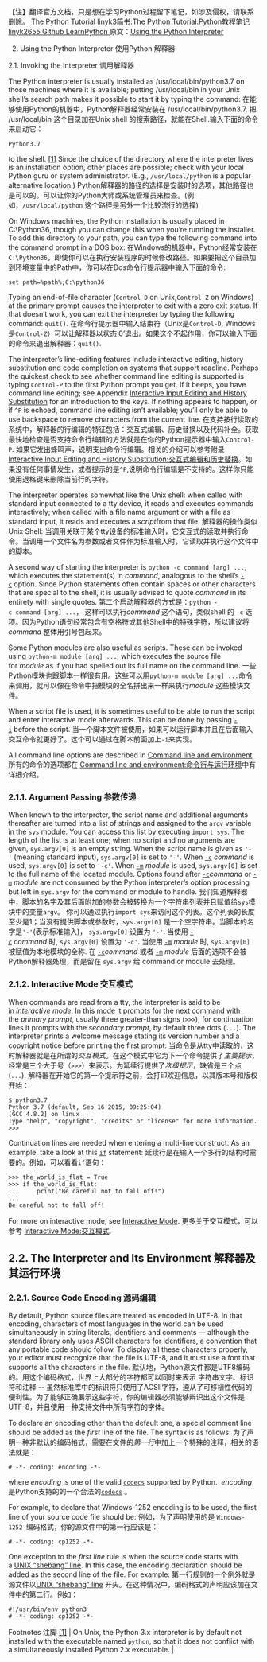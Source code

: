 【注】翻译官方文档，只是想在学习Python过程留下笔记，如涉及侵权，请联系删除。
[The Python Tutorial](https://docs.python.org/3/tutorial/index.html)
[linyk3简书:The Python Tutorial:Python教程笔记](https://www.jianshu.com/p/1ae6bef84d5b)
[linyk2655 Github LearnPython ](https://github.com/lyk2655/LearnPython/blob/master/tutorial/interpreter.md)
原文：[Using the Python Interpreter](https://docs.python.org/3/tutorial/interpreter.html)

2. Using the Python Interpreter  使用Python 解释器

2.1. Invoking the Interpreter  调用解释器

The Python interpreter is usually installed as /usr/local/bin/python3.7 on those machines where it is available; putting /usr/local/bin in your Unix shell’s search path makes it possible to start it by typing the command:
在能够使用Python的机器中，Python解释器经常安装在 /usr/local/bin/python3.7. 把 /usr/local/bin 这个目录加在Unix shell 的搜索路径，就能在Shell.输入下面的命令来启动它：
```
Python3.7
```
to the shell. [[1]](https://docs.python.org/3/tutorial/interpreter.html#id2) Since the choice of the directory where the interpreter lives is an installation option, other places are possible; check with your local Python guru or system administrator. (E.g., `/usr/local/python` is a popular alternative location.)
Python解释器的路径的选择是安装时的选项，其他路径也是可以的。可以让你的Python大师或系统管理员来检查。(例如，`/usr/local/python` 这个路径是另外一个比较流行的选择)

On Windows machines, the Python installation is usually placed in C:\Python36, though you can change this when you’re running the installer. To add this directory to your path, you can type the following command into the command prompt in a DOS box:
在Windows的机器中，Python经常安装在`C:\Python36`，即使你可以在执行安装程序的时候修改路径。如果要把这个目录加到环境变量中的Path中，你可以在Dos命令行提示器中输入下面的命令:
 ```
set path=%path%;C:\python36
```
Typing an end-of-file character (`Control-D` on Unix,`Control-Z` on Windows) at the primary prompt causes the interpreter to exit with a zero exit status. If that doesn’t work, you can exit the interpreter by typing the following command: `quit()`.
在命令行提示器中输入结束符（Unix是`Control-D`, Windows是`Control-Z`）可以让解释器以状态‘0’退出。如果这个不起作用，你可以输入下面的命令来退出解释器：`quit()`.

The interpreter’s line-editing features include interactive editing, history substitution and code completion on systems that support readline. Perhaps the quickest check to see whether command line editing is supported is typing `Control-P` to the first Python prompt you get. If it beeps, you have command line editing; see Appendix [Interactive Input Editing and History Substitution](https://docs.python.org/3/tutorial/interactive.html#tut-interacting) for an introduction to the keys. If nothing appears to happen, or if `^P` is echoed, command line editing isn’t available; you’ll only be able to use backspace to remove characters from the current line.
在支持按行读取的系统中，解释器的行编辑的特征包括：交互式编辑、历史替换以及代码补全。获取最快地检查是否支持命令行编辑的方法就是在你的Python提示器中输入`Control-P`. 如果它发出蜂鸣声，说明支出命令行编辑。相关的介绍可以参考附录[Interactive Input Editing and History Substitution:交互式编辑和历史替换](https://docs.python.org/3/tutorial/interactive.html#tut-interacting)。如果没有任何事情发生，或者提示的是`^P`,说明命令行编辑是不支持的。这样你只能使用退格键来删除当前行的字符。

The interpreter operates somewhat like the Unix shell: when called with standard input connected to a tty device, it reads and executes commands interactively; when called with a file name argument or with a file as standard input, it reads and executes a *script*from that file.
解释器的操作类似Unix Shell: 当调用关联于某个tty设备的标准输入时，它交互式的读取并执行命令。当调用一个文件名为参数或者文件作为标准输入时，它读取并执行这个文件中的脚本。

A second way of starting the interpreter is `python -c command [arg] ...`, which executes the statement(s) in *command*, analogous to the shell’s [`-c`](https://docs.python.org/3/using/cmdline.html#cmdoption-c) option. Since Python statements often contain spaces or other characters that are special to the shell, it is usually advised to quote *command* in its entirety with single quotes.
第二个启动解释器的方式是：`python -c command [arg] ...`， 这样可以执行*command* 这个语句，类似shell 的   `-c` 选项。因为Python语句经常包含有空格符或其他Shell中的特殊字符，所以建议将 *command* 整体用引号包起来。

Some Python modules are also useful as scripts. These can be invoked using `python-m module [arg] ...`, which executes the source file for *module* as if you had spelled out its full name on the command line.
一些Python模块也跟脚本一样很有用。这些可以用`python-m module [arg] ...`命令来调用，就可以像在命令中把模块的全名拼出来一样来执行*module* 这些模块文件。

When a script file is used, it is sometimes useful to be able to run the script and enter interactive mode afterwards. This can be done by passing [`-i`](https://docs.python.org/3/using/cmdline.html#cmdoption-i) before the script.
当一个脚本文件被使用，如果可以运行脚本并且在后面输入交互命令就更好了。这个可以通过在脚本前面加上`-i`来实现。

All command line options are described in [Command line and environment](https://docs.python.org/3/using/cmdline.html#using-on-general).
所有的命令的选项都在 [Command line and environment:命令行与运行环境](https://docs.python.org/3/using/cmdline.html#using-on-general)中有详细介绍。

### 2.1.1\. Argument Passing 参数传递

When known to the interpreter, the script name and additional arguments thereafter are turned into a list of strings and assigned to the `argv` variable in the `sys` module. You can access this list by executing `import sys`. The length of the list is at least one; when no script and no arguments are given, `sys.argv[0]` is an empty string. When the script name is given as `'-'` (meaning standard input), `sys.argv[0]` is set to `'-'`. When [`-c`](https://docs.python.org/3/using/cmdline.html#cmdoption-c) *command* is used, `sys.argv[0]` is set to `'-c'`. When [`-m`](https://docs.python.org/3/using/cmdline.html#cmdoption-m) *module* is used, `sys.argv[0]` is set to the full name of the located module. Options found after [`-c`](https://docs.python.org/3/using/cmdline.html#cmdoption-c)*command* or [`-m`](https://docs.python.org/3/using/cmdline.html#cmdoption-m) *module* are not consumed by the Python interpreter’s option processing but left in `sys.argv` for the command or module to handle.
我们知道解释器中，脚本的名字及其后面附加的参数会被转换为一个字符串列表并且赋值给`sys`模块中的变量`argv`。 你可以通过执行`import sys`来访问这个列表。这个列表的长度至少是1；当没有提供脚本或参数时，`sys.argv[0]` 是一个空字符串。当脚本的名字是`'-'`(表示标准输入)， `sys.argv[0]` 设置为 `'-'`. 当使用 [`-c`](https://docs.python.org/3/using/cmdline.html#cmdoption-c) *command* 时, `sys.argv[0]` 设置为 `'-c'`. 当使用 [`-m`](https://docs.python.org/3/using/cmdline.html#cmdoption-m) *module* 时, `sys.argv[0]` 被赋值为本地模块的全称. 在 [`-c`](https://docs.python.org/3/using/cmdline.html#cmdoption-c)*command* 或者 [`-m`](https://docs.python.org/3/using/cmdline.html#cmdoption-m) *module* 后面的选项不会被Python解释器处理，而是留在 `sys.argv` 给 command or module 去处理。

### 2.1.2\. Interactive Mode 交互模式

When commands are read from a tty, the interpreter is said to be in *interactive mode*. In this mode it prompts for the next command with the *primary prompt*, usually three greater-than signs (`>>>`); for continuation lines it prompts with the *secondary prompt*, by default three dots (`...`). The interpreter prints a welcome message stating its version number and a copyright notice before printing the first prompt:
当命令是从tty中读取的，这时解释器就是在所谓的*交互模式*。在这个模式中它为下一个命令提供了*主要提示*，经常是三个大于号（`>>>`）来表示。为延续行提供了*次级提示*，缺省是三个点(`...`). 解释器在开始它的第一个提示符之前，会打印欢迎信息，以其版本号和版权开始：
```
$ python3.7
Python 3.7 (default, Sep 16 2015, 09:25:04)
[GCC 4.8.2] on linux
Type "help", "copyright", "credits" or "license" for more information.
>>>
```

Continuation lines are needed when entering a multi-line construct. As an example, take a look at this [`if`](https://docs.python.org/3/reference/compound_stmts.html#if) statement:
延续行是在输入一个多行的结构时需要的。例如，可以看看`if`语句：

```
>>> the_world_is_flat = True
>>> if the_world_is_flat:
...     print("Be careful not to fall off!")
...
Be careful not to fall off!
```

For more on interactive mode, see [Interactive Mode](https://docs.python.org/3/tutorial/appendix.html#tut-interac).
更多关于交互模式，可以参考 [Interactive Mode:交互模式](https://docs.python.org/3/tutorial/appendix.html#tut-interac).


## 2.2\. The Interpreter and Its Environment  解释器及其运行环境

### 2.2.1\. Source Code Encoding  源码编辑 [](https://docs.python.org/3/tutorial/interpreter.html#source-code-encoding "Permalink to this headline")

By default, Python source files are treated as encoded in UTF-8. In that encoding, characters of most languages in the world can be used simultaneously in string literals, identifiers and comments — although the standard library only uses ASCII characters for identifiers, a convention that any portable code should follow. To display all these characters properly, your editor must recognize that the file is UTF-8, and it must use a font that supports all the characters in the file.
默认地，Python源文件都是UTF8编码的。用这个编码格式，世界上大部分的字符都可以同时来表示 字符串文字、标识符和注释 -- 虽然标准库中的标识符只使用了ACSII字符，遵从了可移植性代码的便利性。为了能够正确展示这些字符，你的编辑器必须能够辨识出这个文件是UTF-8，并且使用一种支持文件中所有字符的字体。

To declare an encoding other than the default one, a special comment line should be added as the *first* line of the file. The syntax is as follows:
为了声明一种非默认的编码格式，需要在文件的*第一行*中加上一个特殊的注释，相关的语法就是：
```
# -*- coding: encoding -*-
```

where *encoding* is one of the valid [`codecs`](https://docs.python.org/3/library/codecs.html#module-codecs "codecs: Encode and decode data and streams.") supported by Python.
 *encoding* 是Python支持的的一个合法的[`codecs`](https://docs.python.org/3/library/codecs.html#module-codecs "codecs: Encode and decode data and streams.") 。

For example, to declare that Windows-1252 encoding is to be used, the first line of your source code file should be:
例如，为了声明使用的是 `Windows-1252 `编码格式，你的源文件中的第一行应该是：
```
# -*- coding: cp1252 -*-
```

One exception to the *first line* rule is when the source code starts with a [UNIX “shebang” line](https://docs.python.org/3/tutorial/appendix.html#tut-scripts). In this case, the encoding declaration should be added as the second line of the file. For example:
第一行规则的一个例外就是源文件以[UNIX “shebang” line](https://docs.python.org/3/tutorial/appendix.html#tut-scripts) 开头。在这种情况中，编码格式的声明应该加在文件中的第二行。例如：
```
#!/usr/bin/env python3
# -*- coding: cp1252 -*-
```
Footnotes 注脚
[[1]](https://docs.python.org/3/tutorial/interpreter.html#id1) | On Unix, the Python 3.x interpreter is by default not installed with the executable named `python`, so that it does not conflict with a simultaneously installed Python 2.x executable. |




